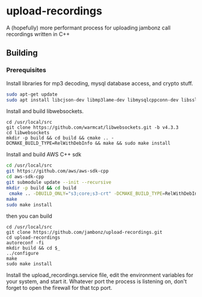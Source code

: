 # upload-recordings

A (hopefully) more performant process for uploading jambonz call recordings written in C++

## Building

### Prerequisites

Install libraries for mp3 decoding, mysql database access, and crypto stuff.

```bash
sudo apt-get update
sudo apt install libcjson-dev libmp3lame-dev libmysqlcppconn-dev libssl-dev 
```

Install and build libwebsockets.
```
cd /usr/local/src
git clone https://github.com/warmcat/libwebsockets.git -b v4.3.3
cd libwebsockets
mkdir -p build && cd build && cmake .. -DCMAKE_BUILD_TYPE=RelWithDebInfo && make && sudo make install
```

 Install and build AWS C++ sdk
 ```bash
 cd /usr/local/src
 git https://github.com/aws/aws-sdk-cpp
 cd aws-sdk-cpp
 git submodule update --init --recursive
 mkdir -p build && cd build
  cmake .. -DBUILD_ONLY="s3;core;s3-crt" -DCMAKE_BUILD_TYPE=RelWithDebInfo -DBUILD_SHARED_LIBS=ON -DCMAKE_CXX_FLAGS="-Wno-unused-parameter -Wno-error=nonnull -Wno-error=deprecated-declarations -Wno-error=uninitialized -Wno-error=maybe-uninitialized -Wno-error=array-bounds"
make
sudo make install
```

then you can build

```
cd /usr/local/src
git clone https://github.com/jambonz/upload-recordings.git
cd upload-recordings
autoreconf -fi
mkdir build && cd $_
../configure
make
sudo make install
```

Install the upload_recordings.service file, edit the environment variables for your system, and start it.  Whatever port the process is listening on, don't forget to open the firewall for that tcp port.


